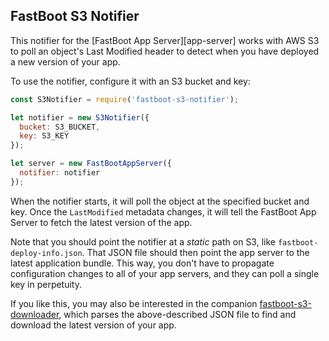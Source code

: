 ## FastBoot S3 Notifier

This notifier for the [FastBoot App Server][app-server] works with AWS
S3 to poll an object's Last Modified header to detect when you have
deployed a new version of your app.

To use the notifier, configure it with an S3 bucket and key:

```js
const S3Notifier = require('fastboot-s3-notifier');

let notifier = new S3Notifier({
  bucket: S3_BUCKET,
  key: S3_KEY
});

let server = new FastBootAppServer({
  notifier: notifier
});
```

When the notifier starts, it will poll the object at the specified
bucket and key. Once the `LastModified` metadata changes, it will tell
the FastBoot App Server to fetch the latest version of the app.

Note that you should point the notifier at a _static_ path on S3, like
`fastboot-deploy-info.json`. That JSON file should then point the app
server to the latest application bundle. This way, you don't have to
propagate configuration changes to all of your app servers, and they can
poll a single key in perpetuity.

If you like this, you may also be interested in the companion
[fastboot-s3-downloader](https://github.com/tomdale/fastboot-s3-downloader),
which parses the above-described JSON file to find and download the
latest version of your app.

